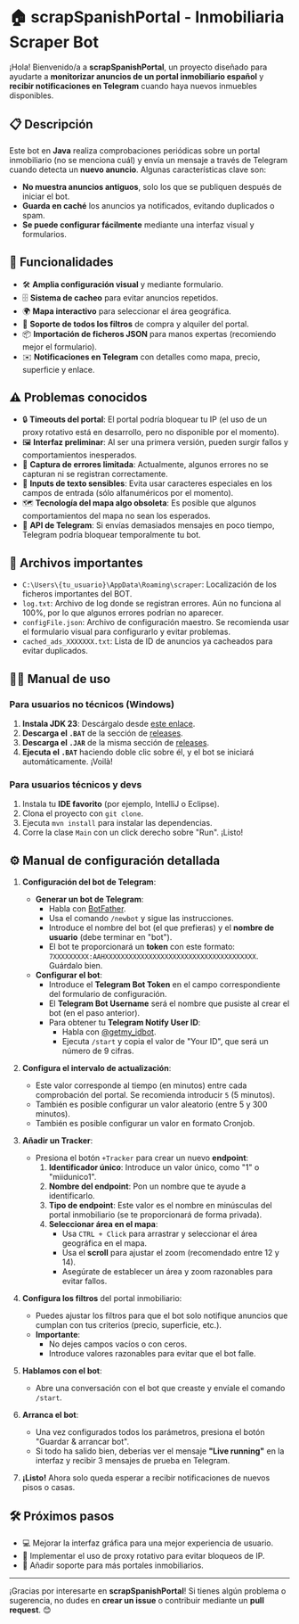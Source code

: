 # 🏠 scrapSpanishPortal - Inmobiliaria Scraper Bot

¡Hola! Bienvenido/a a **scrapSpanishPortal**, un proyecto diseñado para ayudarte a **monitorizar anuncios de un portal inmobiliario español** y **recibir notificaciones en Telegram** cuando haya nuevos inmuebles disponibles.

## 📋 Descripción

Este bot en **Java** realiza comprobaciones periódicas sobre un portal inmobiliario (no se menciona cuál) y envía un mensaje a través de Telegram cuando detecta un **nuevo anuncio**. Algunas características clave son:

- **No muestra anuncios antiguos**, solo los que se publiquen después de iniciar el bot.
- **Guarda en caché** los anuncios ya notificados, evitando duplicados o spam.
- **Se puede configurar fácilmente** mediante una interfaz visual y formularios.

## 🎯 Funcionalidades

- 🛠️ **Amplia configuración visual** y mediante formulario.
- 🗄️ **Sistema de cacheo** para evitar anuncios repetidos.
- 🌍 **Mapa interactivo** para seleccionar el área geográfica.
- 🏡 **Soporte de todos los filtros** de compra y alquiler del portal.
- 📦 **Importación de ficheros JSON** para manos expertas (recomiendo mejor el formulario).
- ✉️ **Notificaciones en Telegram** con detalles como mapa, precio, superficie y enlace.

## ⚠️ Problemas conocidos

- 🔒 **Timeouts del portal**: El portal podría bloquear tu IP (el uso de un proxy rotativo está en desarrollo, pero no disponible por el momento).
- 🖼️ **Interfaz preliminar**: Al ser una primera versión, pueden surgir fallos y comportamientos inesperados.
- 🐛 **Captura de errores limitada**: Actualmente, algunos errores no se capturan ni se registran correctamente.
- 📝 **Inputs de texto sensibles**: Evita usar caracteres especiales en los campos de entrada (sólo alfanuméricos por el momento).
- 🗺️ **Tecnología del mapa algo obsoleta**: Es posible que algunos comportamientos del mapa no sean los esperados.
- 🔄 **API de Telegram**: Si envías demasiados mensajes en poco tiempo, Telegram podría bloquear temporalmente tu bot.

## 📂 Archivos importantes
- `C:\Users\{tu_usuario}\AppData\Roaming\scraper`: Localización de los ficheros importantes del BOT.
- `log.txt`: Archivo de log donde se registran errores. Aún no funciona al 100%, por lo que algunos errores podrían no aparecer.
- `configFile.json`: Archivo de configuración maestro. Se recomienda usar el formulario visual para configurarlo y evitar problemas.
- `cached_ads_XXXXXXX.txt`: Lista de ID de anuncios ya cacheados para evitar duplicados.

## 🧑‍💻 Manual de uso

### **Para usuarios no técnicos (Windows)**

1. **Instala JDK 23**: Descárgalo desde [este enlace](https://www.oracle.com/es/java/technologies/downloads/#jdk23-windows).
2. **Descarga el `.BAT`** de la sección de [releases](https://github.com/programadol/scrapSpanishPortal/releases/tag/v1.0.0).
3. **Descarga el `.JAR`** de la misma sección de [releases](https://github.com/programadol/scrapSpanishPortal/releases/tag/v1.0.0).
4. **Ejecuta el `.BAT`** haciendo doble clic sobre él, y el bot se iniciará automáticamente. ¡Voilà! 

### **Para usuarios técnicos y devs**

1. Instala tu **IDE favorito** (por ejemplo, IntelliJ o Eclipse).
2. Clona el proyecto con `git clone`.
3. Ejecuta `mvn install` para instalar las dependencias.
4. Corre la clase `Main` con un click derecho sobre "Run". ¡Listo!

## ⚙️ Manual de configuración detallada

1. **Configuración del bot de Telegram**:
   - **Generar un bot de Telegram**:
     - Habla con [BotFather](https://t.me/BotFather).
     - Usa el comando `/newbot` y sigue las instrucciones.
     - Introduce el nombre del bot (el que prefieras) y el **nombre de usuario** (debe terminar en "bot").
     - El bot te proporcionará un **token** con este formato: `7XXXXXXXXX:AAHXXXXXXXXXXXXXXXXXXXXXXXXXXXXXXXXXXXXXX`. Guárdalo bien.
   - **Configurar el bot**:
     - Introduce el **Telegram Bot Token** en el campo correspondiente del formulario de configuración.
     - El **Telegram Bot Username** será el nombre que pusiste al crear el bot (en el paso anterior).
     - Para obtener tu **Telegram Notify User ID**:
       - Habla con [@getmy_idbot](https://t.me/getmy_idbot).
       - Ejecuta `/start` y copia el valor de "Your ID", que será un número de 9 cifras.

2. **Configura el intervalo de actualización**:
   - Este valor corresponde al tiempo (en minutos) entre cada comprobación del portal. Se recomienda introducir `5` (5 minutos).
   - También es posible configurar un valor aleatorio (entre 5 y 300 minutos).
   - También es posible configurar un valor en formato Cronjob.

3. **Añadir un Tracker**:
   - Presiona el botón `+Tracker` para crear un nuevo **endpoint**:
     1. **Identificador único**: Introduce un valor único, como "1" o "miidunico1".
     2. **Nombre del endpoint**: Pon un nombre que te ayude a identificarlo.
     3. **Tipo de endpoint**: Este valor es el nombre en minúsculas del portal inmobiliario (se te proporcionará de forma privada).
     4. **Seleccionar área en el mapa**:
        - Usa `CTRL + Click` para arrastrar y seleccionar el área geográfica en el mapa.
        - Usa el **scroll** para ajustar el zoom (recomendado entre 12 y 14).
        - Asegúrate de establecer un área y zoom razonables para evitar fallos.

4. **Configura los filtros** del portal inmobiliario:
   - Puedes ajustar los filtros para que el bot solo notifique anuncios que cumplan con tus criterios (precio, superficie, etc.).
   - **Importante**:
     - No dejes campos vacíos o con ceros.
     - Introduce valores razonables para evitar que el bot falle.

5. **Hablamos con el bot**:
   - Abre una conversación con el bot que creaste y envíale el comando `/start`.

6. **Arranca el bot**:
   - Una vez configurados todos los parámetros, presiona el botón "Guardar & arrancar bot".
   - Si todo ha salido bien, deberías ver el mensaje **"Live running"** en la interfaz y recibir 3 mensajes de prueba en Telegram.

7. **¡Listo!** Ahora solo queda esperar a recibir notificaciones de nuevos pisos o casas.

## 🛠️ Próximos pasos

- 💻 Mejorar la interfaz gráfica para una mejor experiencia de usuario.
- 🔄 Implementar el uso de proxy rotativo para evitar bloqueos de IP.
- 📱 Añadir soporte para más portales inmobiliarios.

---

¡Gracias por interesarte en **scrapSpanishPortal**! Si tienes algún problema o sugerencia, no dudes en **crear un issue** o contribuir mediante un **pull request**. 😊
